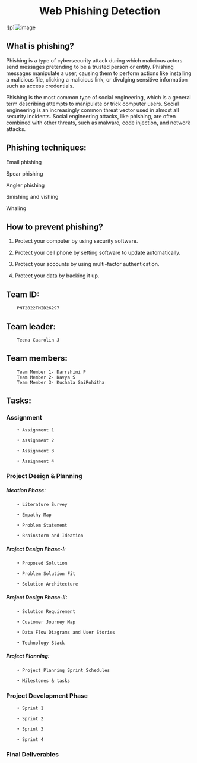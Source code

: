 <h1 align="center">Web Phishing Detection</h1> 

  

![p]![image](https://user-images.githubusercontent.com/91942308/202438879-f9b879cd-56b4-4dc2-affd-9e92486bbe37.png)
  

## What is phishing? 

Phishing is a type of cybersecurity attack during which malicious actors send messages pretending to be a trusted person or entity. Phishing messages manipulate a user, causing them to perform actions like installing a malicious file, clicking a malicious link, or divulging sensitive information such as access credentials.  

Phishing is the most common type of social engineering, which is a general term describing attempts to manipulate or trick computer users. Social engineering is an increasingly common threat vector used in almost all security incidents. Social engineering attacks, like phishing, are often combined with other threats, such as malware, code injection, and network attacks. 

  

## Phishing techniques: 

Email phishing  

Spear phishing  

Angler phishing 

Smishing and vishing 

Whaling 

## How to prevent phishing? 

1. Protect your computer by using security software. 

2. Protect your cell phone by setting software to update automatically. 

3. Protect your accounts by using multi-factor authentication.  

4. Protect your data by backing it up. 

## Team ID: 

        PNT2022TMID26297

## Team leader: 

        Teena Caarolin J

## Team members: 
        Team Member 1- Darrshini P
        Team Member 2- Kavya S
        Team Member 3- Kuchala SaiRohitha
        

## Tasks: 

### Assignment 

        • Assignment 1  

        • Assignment 2  

        • Assignment 3  

        • Assignment 4  

### Project Design & Planning 

##### Ideation Phase: 

        • Literature Survey 

        • Empathy Map 

        • Problem Statement 

        • Brainstorm and Ideation 

##### Project Design Phase-I: 

        • Proposed Solution 

        • Problem Solution Fit 

        • Solution Architecture 

#####  Project Design Phase-II: 

        • Solution Requirement 

        • Customer Journey Map 

        • Data Flow Diagrams and User Stories 

        • Technology Stack 

#####  Project Planning: 

        • Project_Planning Sprint_Schedules 

        • Milestones & tasks 

###  Project Development Phase 

        • Sprint 1 

        • Sprint 2 

        • Sprint 3 

        • Sprint 4 

###  Final Deliverables 

 
